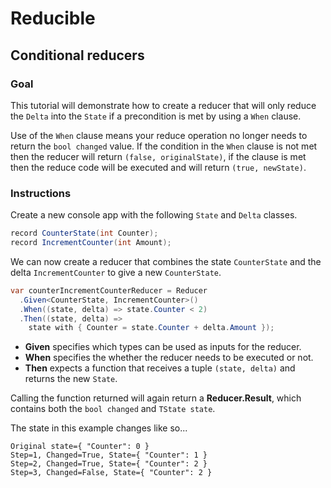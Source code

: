 ﻿# Reducible
## Conditional reducers
### Goal
This tutorial will demonstrate how to create a reducer that will only reduce the
`Delta` into the `State` if a precondition is met by using a `When` clause.

Use of the `When` clause means your reduce operation no longer needs to return
the `bool changed` value. If the condition in the `When` clause is not met
then the reducer will return `(false, originalState)`, if the clause is met
then the reduce code will be executed and will return `(true, newState)`.

### Instructions

Create a new console app with the following `State` and `Delta` classes.

```c#
record CounterState(int Counter);
record IncrementCounter(int Amount);
```

We can now create a reducer that combines the state `CounterState` and
the delta `IncrementCounter` to give a new `CounterState`.

```c#
var counterIncrementCounterReducer = Reducer
  .Given<CounterState, IncrementCounter>()
  .When((state, delta) => state.Counter < 2)
  .Then((state, delta) =>
    state with { Counter = state.Counter + delta.Amount });
```

* **Given** specifies which types can be used as inputs for the reducer.
* **When** specifies the whether the reducer needs to be executed or not.
* **Then** expects a function that receives a tuple `(state, delta)`
  and returns the new `State`.

Calling the function returned will again return a **Reducer.Result**, which contains
both the `bool changed` and `TState state`.

The state in this example changes like so...
```
Original state={ "Counter": 0 }
Step=1, Changed=True, State={ "Counter": 1 }
Step=2, Changed=True, State={ "Counter": 2 }
Step=3, Changed=False, State={ "Counter": 2 }
```

